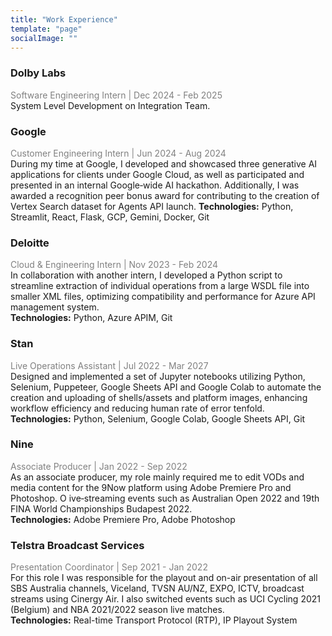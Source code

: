 ```yaml
---
title: "Work Experience"
template: "page"
socialImage: ""
---
```


### Dolby Labs
<span style="color:gray">Software Engineering Intern | Dec 2024 - Feb 2025</span><br>
System Level Development on Integration Team.

### Google
<span style="color:gray">Customer Engineering Intern | Jun 2024 - Aug 2024</span><br>
During my time at Google, I developed and showcased three generative AI applications for clients under Google Cloud, as well as participated and presented in an internal Google‑wide AI hackathon. 
Additionally, I was awarded a recognition peer bonus award for contributing to the creation of Vertex Search dataset for Agents API launch.
**Technologies:** Python, Streamlit, React, Flask, GCP, Gemini, Docker, Git

### Deloitte
<span style="color:gray">Cloud & Engineering Intern | Nov 2023 - Feb 2024</span><br>
In collaboration with another intern, I developed a Python script to streamline extraction of individual operations from a large WSDL file into smaller XML files, optimizing compatibility and performance for Azure API management system.<br>
**Technologies:** Python, Azure APIM, Git

### Stan
<span style="color:gray">Live Operations Assistant | Jul 2022 - Mar 2027</span><br>
Designed and implemented a set of Jupyter notebooks utilizing Python, Selenium, Puppeteer, Google Sheets API and Google Colab to automate the creation and uploading of shells/assets and platform images, enhancing workflow efficiency and reducing human rate of error tenfold.<br>
**Technologies:** Python, Selenium, Google Colab, Google Sheets API, Git

### Nine
<span style="color:gray">Associate Producer | Jan 2022 - Sep 2022</span><br>
As an associate producer, my role mainly required me to edit VODs and media content for the 9Now platform using Adobe Premiere Pro and Photoshop. O
ive‐streaming events such as Australian Open 2022 and 19th FINA World Championships Budapest 2022.<br>
**Technologies:** Adobe Premiere Pro, Adobe Photoshop


### Telstra Broadcast Services
<span style="color:gray">Presentation Coordinator | Sep 2021 - Jan 2022</span><br>
For this role I was responsible for the playout and on-air presentation of all SBS Australia channels, Viceland, TVSN AU/NZ, EXPO, ICTV, broadcast streams using Cinergy Air. I also switched events such as UCI Cycling 2021 (Belgium) and NBA 2021/2022 season live matches.<br>
**Technologies:** Real-time Transport Protocol (RTP), IP Playout System

